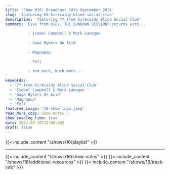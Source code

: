 ```yaml
---
title: 'Show #16: Broadcast 18th September 2024'
slug: 'featuring-XX-kirkcaldy-blind-social-club'
description: 'featuring ?? from Kirkcaldy Blind Social Club'
summary: 'Live from K107, THE SUNDOWN SESSIONS returns with...
 
          - Isobel Campbell & Mark Lanegan 
                    
          - Gaye Bykers On Acid 
          
          - Magnapop
          
          - Felt
          
          - and much, much more...
'
keywords:
  - '?? from Kirkcaldy Blind Social Club'
  - 'Isobel Campbell & Mark Lanegan '
  - 'Gaye Bykers On Acid'
  - 'Magnapop'
  - 'Felt'
featured_image: '16-show-logo.jpeg'
read_more_copy: Show notes...
show_reading_time: true
date: 2024-09-18T22:00:00Z
draft: false
---
```

{{< include_content "/shows/16/playlist" >}}

---

{{< include_content "/shows/16/show-notes" >}}
{{< include_content "/shows/16/additional-resources" >}}
{{< include_content "/shows/16/track-info" >}}